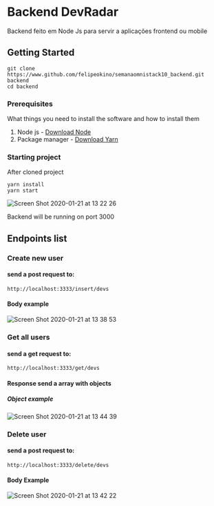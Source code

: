 # Backend DevRadar

Backend feito em Node Js para servir a aplicações frontend ou mobile

## Getting Started

```
git clone https://www.github.com/felipeokino/semanaomnistack10_backend.git backend
cd backend
```

### Prerequisites

What things you need to install the software and how to install them


1. Node js - [Download Node](https://nodejs.org/en/download/)
2. Package manager - [Download Yarn](https://yarnpkg.com/en/docs/install)


### Starting project

After cloned project
```
yarn install
yarn start
```
![Screen Shot 2020-01-21 at 13 22 26](https://user-images.githubusercontent.com/21133528/72822723-59830e00-3c51-11ea-8639-f6d9f5e4c5f9.png)

Backend will be running on port 3000

## Endpoints list

### Create new user
#### send a post request to:
```
http://localhost:3333/insert/devs
```
#### Body example
![Screen Shot 2020-01-21 at 13 38 53](https://user-images.githubusercontent.com/21133528/72824054-6a348380-3c53-11ea-8b1e-8aba963175b5.png)


### Get all users
#### send a get request to:
```
http://localhost:3333/get/devs
```
#### Response send a array with objects
##### Object example
![Screen Shot 2020-01-21 at 13 44 39](https://user-images.githubusercontent.com/21133528/72824538-327a0b80-3c54-11ea-800f-1d255d53c7cb.png)

### Delete user
#### send a post request to:
```
http://localhost:3333/delete/devs
```
#### Body Example
![Screen Shot 2020-01-21 at 13 42 22](https://user-images.githubusercontent.com/21133528/72824355-e0d18100-3c53-11ea-85f5-00eaccd73ae8.png)

